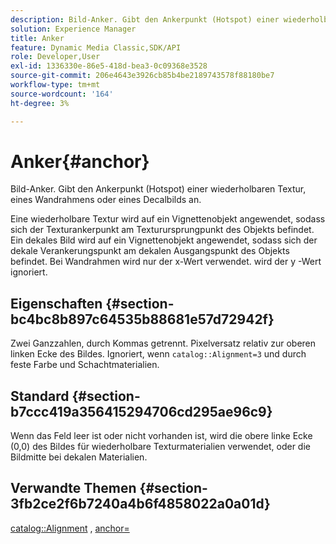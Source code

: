 ```yaml
---
description: Bild-Anker. Gibt den Ankerpunkt (Hotspot) einer wiederholbaren Textur, eines Wandrahmens oder eines Decalbilds an.
solution: Experience Manager
title: Anker
feature: Dynamic Media Classic,SDK/API
role: Developer,User
exl-id: 1336330e-86e5-418d-bea3-0c09368e3528
source-git-commit: 206e4643e3926cb85b4be2189743578f88180be7
workflow-type: tm+mt
source-wordcount: '164'
ht-degree: 3%

---
```


# Anker{#anchor}

Bild-Anker. Gibt den Ankerpunkt (Hotspot) einer wiederholbaren Textur, eines Wandrahmens oder eines Decalbilds an.

Eine wiederholbare Textur wird auf ein Vignettenobjekt angewendet, sodass sich der Texturankerpunkt am Texturursprungpunkt des Objekts befindet. Ein dekales Bild wird auf ein Vignettenobjekt angewendet, sodass sich der dekale Verankerungspunkt am dekalen Ausgangspunkt des Objekts befindet. Bei Wandrahmen wird nur der x-Wert verwendet. wird der y -Wert ignoriert.

## Eigenschaften {#section-bc4bc8b897c64535b88681e57d72942f}

Zwei Ganzzahlen, durch Kommas getrennt. Pixelversatz relativ zur oberen linken Ecke des Bildes. Ignoriert, wenn `catalog::Alignment=3` und durch feste Farbe und Schachtmaterialien.

## Standard {#section-b7ccc419a356415294706cd295ae96c9}

Wenn das Feld leer ist oder nicht vorhanden ist, wird die obere linke Ecke (0,0) des Bildes für wiederholbare Texturmaterialien verwendet, oder die Bildmitte bei dekalen Materialien.

## Verwandte Themen {#section-3fb2ce2f6b7240a4b6f4858022a0a01d}

[catalog::Alignment](../../../../../ir-api/material-cat/image-rendering-api-ref/c-ir-material-catalog/c-ir-material-data-reference/r-ir-alignment.md#reference-e52152e8dc244d0aa13b40c615d0f399) ,  [anchor=](../../../../../ir-api/http-protocol/image-rendering-api-ref/c-ir-http-protocol-ref/c-ir-http-protocol-command-reference/r-ir-http-anchor.md#reference-d53923d785c9442997dc7f2199524c26)
